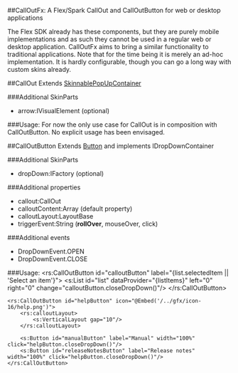 ##CallOutFx: A Flex/Spark CallOut and CallOutButton for web or desktop applications

The Flex SDK already has these components, but they are purely mobile implementations and as such they cannot be used in
a regular web or desktop application.
CallOutFx aims to bring a similar functionality to traditional applications. Note that for the time being it is merely
an ad-hoc implementation. It is hardly configurable, though you can go a long way with custom skins already.

##CallOut
Extends [SkinnablePopUpContainer][]

###Additional SkinParts
 - arrow:IVisualElement (optional)

###Usage:
For now the only use case for CallOut is in composition with CallOutButton. No explicit usage has been envisaged.

##CallOutButton
Extends [Button][] and implements IDropDownContainer

###Additional SkinParts
 - dropDown:IFactory (optional)

###Additional properties
 - callout:CallOut
 - calloutContent:Array<IVisualElement> (default property)
 - calloutLayout:LayoutBase
 - triggerEvent:String (**rollOver**, mouseOver, click)

###Additional events
 - DropDownEvent.OPEN
 - DropDownEvent.CLOSE

###Usage:
    <rs:CallOutButton id="calloutButton" label="{list.selectedItem || 'Select an item'}">
        <s:List id="list" dataProvider="{listItems}" left="0" right="0" change="calloutButton.closeDropDown()"/>
    </rs:CallOutButton>

    <rs:CallOutButton id="helpButton" icon="@Embed('/../gfx/icon-16/help.png')">
        <rs:calloutLayout>
            <s:VerticalLayout gap="10"/>
        </rs:calloutLayout>

        <s:Button id="manualButton" label="Manual" width="100%" click="helpButton.closeDropDown()"/>
        <s:Button id="releaseNotesButton" label="Release notes" width="100%" click="helpButton.closeDropDown()"/>
    </rs:CallOutButton>

[SkinnablePopUpContainer]: http://help.adobe.com/en_US/FlashPlatform/reference/actionscript/3/spark/components/SkinnablePopUpContainer.html
[Button]: http://help.adobe.com/en_US/FlashPlatform/reference/actionscript/3/spark/components/Button.html
